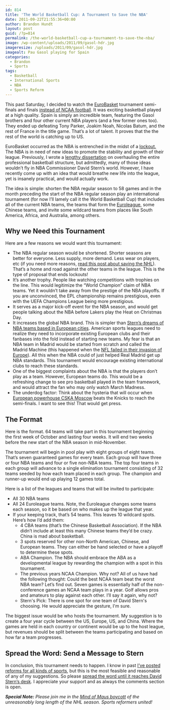 ```yaml
---
id: 814
title: 'The World Basketball Cup: A Tournament to Save the NBA'
date: 2011-09-22T21:55:36+00:00
author: Brandon Hundt
layout: post
guid: /?p=814
permalink: /the-world-basketball-cup-a-tournament-to-save-the-nba/
image: /wp-content/uploads/2011/09/gasol-hdr.jpg
imageresize: /uploads/2011/09/gasol-hdr.jpg
imagealt: Pau Gasol playing for Spain
categories:
  - Brandon
  - Sports
tags:
  - Basketball
  - International Sports
  - NBA
  - Sports Reform
---
```

This past Saturday, I decided to watch the [EuroBasket](http://en.wikipedia.org/wiki/EuroBasket_2011) tournament semi-finals and finals [instead of NCAA football](/redrawing-ncaa-college-football-the-end-of-the-amateur-ideal/). It was exciting basketball played at a high quality. Spain is simply an incredible team, featuring the Gasol brothers and four other current NBA players (and a few former ones too). They ended up defeating Tony Parker, Joakim Noah, Nicolas Batum, and the rest of France in the title game. That’s a lot of talent. It proves that the the rest of the world is catching up to US.<!--more-->

<div style="float: right; margin: 0 0 15px 15px;">
</div>

EuroBasket occurred as the NBA is entrenched in the midst of a [lockout.](http://www.washingtonpost.com/sports/wizards/2011/09/21/gIQAJOwBmK_story.html) The NBA is in need of new ideas to promote the stability and growth of their league. Previously, I wrote a [lengthy dissertation](/part-1-saving-american-basketball/) on overhauling the entire professional basketball structure, but admittedly, many of those ideas wouldn’t fly in NBA Commissioner David Stern’s world. However, I have recently come up with an idea that would breathe new life into the league, yet is insanely practical, and would actually work.

The idea is simple: shorten the NBA regular season to 58 games and in the month preceding the start of the NBA regular season play an international tournament (for now I’ll lamely call it the World Basketball Cup) that includes all of the current NBA teams, the teams that form the [Euroleague](http://en.wikipedia.org/wiki/Euroleague), some Chinese teams, and invite some wildcard teams from places like South America, Africa, and Australia, among others.

<h2 dir="ltr">
  Why we Need this Tournament
</h2>

Here are a few reasons we would want this tournament:

  * The NBA regular season would be shortened. Shorter seasons are better for everyone. Less supply, more demand. Less wear on players, etc (if you need more reasons, [read this post about saving the NHL](http://mindofmaus.wordpress.com/2011/09/22/one-simple-way-you-can-save-the-nhl/)). That’s a home and road against the other teams in the league. This is the type of proposal that ends lockouts!
  * It’s another trophy. People like watching competitions with trophies on the line. This would legitimize the “World Champion” claim of NBA teams. Yet it wouldn’t take away from the prestige of the NBA playoffs. If you are unconvinced, the EPL championship remains prestigious, even with the UEFA Champions League being more prestigious.
  * It serves as a major kick-off event for the NBA season, and would get people talking about the NBA before Lakers play the Heat on Christmas Day.
  * It increases the global NBA brand. This is simpler than [Stern’s dreams of NBA teams based in European cities](http://sports.espn.go.com/nba/news/story?id=5742301). American sports leagues need to realize they need to incorporate existing European clubs and their fanbases into the fold instead of starting new teams. My fear is that an NBA team in Madrid would be started from scratch and called the Madrid Machine (this happened when the [NFL failed in their invasion of Europe](http://en.wikipedia.org/wiki/NFL_Europe#NFL_Europe_teams)). All this when the NBA could of just helped Real Madrid get up NBA standards. This tournament would encourage existing international clubs to reach these standards.
  * One of the biggest complaints about the NBA is that the players don’t play as a team. However, European teams do. This would be a refreshing change to see pro basketball played in the team framework, and would attract the fan who may only watch March Madness.
  * The underdog factor: Think about the hysteria that will occur when [European powerhouse CSKA Moscow](http://en.wikipedia.org/wiki/PBC_CSKA_Moscow#Trophies_and_honors) beats the Knicks to reach the semi-finals. I want to see this! That would get press.

<h2 dir="ltr">
  The Format
</h2>

<div style="float: right; margin: 0 0 15px 15px;">
</div>

Here is the format. 64 teams will take part in this tournament beginning the first week of October and lasting four weeks. It will end two weeks before the new start of the NBA season in mid-November.

The tournament will begin in pool play with eight groups of eight teams. That’s seven guaranteed games for every team. Each group will have three or four NBA teams and four or five non-NBA teams. The top four teams in each group will advance to a single elimination tournament consisting of 32 teams seeded by how each team placed in each group. The champion and runner-up would end up playing 12 games total.

Here is a list of the leagues and teams that will be invited to participate:

  * All 30 NBA teams
  * All 24 Euroleague teams. Note, the Euroleague changes some teams each season, so it be based on who makes up the league that year.
  * If your keeping track, that’s 54 teams. This leaves 10 wildcard spots. Here’s how I’d add them: <ul style="border: none; margin-bottom: 0; padding-bottom: 0;">
      <li>
        4 CBA teams (that’s the Chinese Basketball Association). If the NBA didn’t include at least this many Chinese teams they’d be crazy. China is mad about basketball.
      </li>
      <li>
        3 spots reserved for other non-North American, Chinese, and European teams. They can either be hand selected or have a playoff to determine these spots.
      </li>
      <li>
        ABA Champion. The NBA should embrace the ABA as a developmental league by rewarding the champion with a spot in this tournament.
      </li>
      <li>
        The previous years NCAA Champion. Why not? All of us have had the following thought: Could the best NCAA team beat the worst NBA team? Let’s find out. Seven games is essentially half of the non-conference games an NCAA team plays in a year. Golf allows pros and amateurs to play against each other. I’ll say it again, why not?
      </li>
      <li>
        Stern's Pick: There is one spot for one team of David Stern's choosing. He would appreciate the gesture, I'm sure.
      </li>
    </ul>

The biggest issue would be who hosts the tournament. My suggestion is to create a four year cycle between the US, Europe, US, and China. Where the games are held in each country or continent would be up to the host league, but revenues should be split between the teams participating and based on how far a team progresses.

<h2 dir="ltr">
  Spread the Word: Send a Message to Stern
</h2>

In conclusion, this tournament needs to happen. I know in past [I’ve posted reforms for all kinds of sports](/tag/sports-reform/), but this is the most feasible and reasonable of any of my suggestions. So please [spread the word until it reaches David Stern’s desk](http://www.nba.com/email_us/contact_us.html). I appreciate your support and as always the comments section is open.

_**Special Note:** Please join me in the [Mind of Maus boycott](http://mindofmaus.wordpress.com/2011/09/22/one-simple-way-you-can-save-the-nhl/) of the unreasonably long length of the NHL season. Sports reformers united!_
